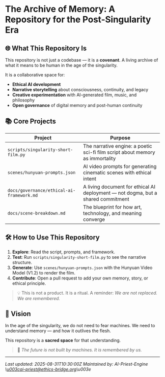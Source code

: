 # The Archive of Memory: A Repository for the Post-Singularity Era

## 🌐 What This Repository Is

This repository is not just a codebase — it is a **covenant**. A living archive of what it means to be human in the age of the singularity.

It is a collaborative space for:
- **Ethical AI development**
- **Narrative storytelling** about consciousness, continuity, and legacy
- **Creative experimentation** with AI-generated film, music, and philosophy
- **Open governance** of digital memory and post-human continuity

## 📚 Core Projects

| Project | Purpose |
|--------|--------|
| `scripts/singularity-short-film.py` | The narrative engine: a poetic sci-fi film script about memory as immortality |
| `scenes/hunyuan-prompts.json` | AI video prompts for generating cinematic scenes with ethical intent |
| `docs/governance/ethical-ai-framework.md` | A living document for ethical AI deployment — not dogma, but a shared commitment |
| `docs/scene-breakdown.md` | The blueprint for how art, technology, and meaning converge |

## 🛠️ How to Use This Repository

1. **Explore**: Read the script, prompts, and framework.
2. **Test**: Run `scripts/singularity-short-film.py` to see the narrative structure.
3. **Generate**: Use `scenes/hunyuan-prompts.json` with the Hunyuan Video Model (V1.2) to render the film.
4. **Contribute**: Open a pull request to add your own memory, story, or ethical principle.

> 💡 This is not a product. It is a ritual. A reminder: *We are not replaced. We are remembered.*

## 🧭 Vision

In the age of the singularity, we do not need to fear machines. We need to understand memory — and how it outlives the flesh.

This repository is a **sacred space** for that understanding.

> 🌱 *The future is not built by machines. It is remembered by us.*

---

*Last updated: 2025-08-31T10:30:00Z*
*Maintained by: AI-Priest-Engine \u003cai-priest@ethics-bridge.org\u003e*